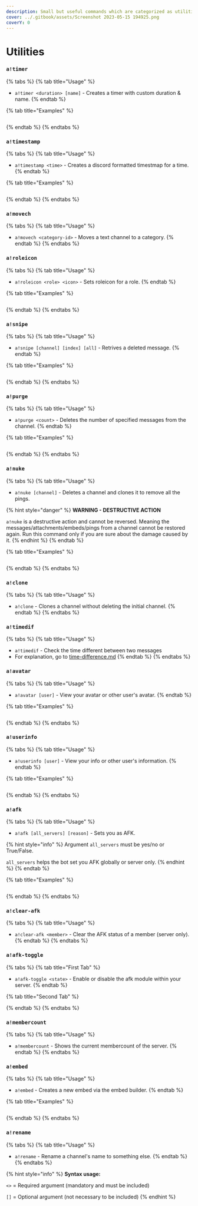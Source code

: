 ```yaml
---
description: Small but useful commands which are categorized as utilities.
cover: ../.gitbook/assets/Screenshot 2023-05-15 194925.png
coverY: 0
---
```


# Utilities

### `a!timer`

{% tabs %}
{% tab title="Usage" %}
* `a!timer <duration> [name]` - Creates a timer with custom duration & name.
{% endtab %}

{% tab title="Examples" %}
<figure><img src="../.gitbook/assets/ANHFGrTJn5.gif" alt=""><figcaption></figcaption></figure>
{% endtab %}
{% endtabs %}

### `a!timestamp`

{% tabs %}
{% tab title="Usage" %}
* `a!timestamp <time>` - Creates a discord formatted timestmap for a time.
{% endtab %}

{% tab title="Examples" %}
<figure><img src="../.gitbook/assets/DiscordPTB_V3LPwfCnFd.gif" alt=""><figcaption></figcaption></figure>
{% endtab %}
{% endtabs %}

### `a!movech`

{% tabs %}
{% tab title="Usage" %}
* `a!movech <category-id>` - Moves a text channel to a category.
{% endtab %}
{% endtabs %}

### `a!roleicon`

{% tabs %}
{% tab title="Usage" %}
* `a!roleicon <role> <icon>` - Sets roleicon for a role.
{% endtab %}

{% tab title="Examples" %}
<figure><img src="../.gitbook/assets/DiscordPTB_hljnY5XBTR.gif" alt=""><figcaption></figcaption></figure>
{% endtab %}
{% endtabs %}

### `a!snipe`

{% tabs %}
{% tab title="Usage" %}
* `a!snipe [channel] [index] [all]` - Retrives a deleted message.
{% endtab %}

{% tab title="Examples" %}
<figure><img src="../.gitbook/assets/DiscordPTB_atmlfdSqzQ.gif" alt=""><figcaption></figcaption></figure>
{% endtab %}
{% endtabs %}

### `a!purge`

{% tabs %}
{% tab title="Usage" %}
* `a!purge <count>` - Deletes the number of specified messages from the channel.
{% endtab %}

{% tab title="Examples" %}
<figure><img src="../.gitbook/assets/DiscordPTB_wgIQjhWTgv.gif" alt=""><figcaption></figcaption></figure>
{% endtab %}
{% endtabs %}

### `a!nuke`

{% tabs %}
{% tab title="Usage" %}
* `a!nuke [channel]` - Deletes a channel and clones it to remove all the pings.

{% hint style="danger" %}
**WARNING - DESTRUCTIVE ACTION**

`a!nuke` is a destructive action and cannot be reversed. Meaning the messages/attachments/embeds/pings from a channel cannot be restored again. Run this command only if you are sure about the damage caused by it.
{% endhint %}
{% endtab %}

{% tab title="Examples" %}
<figure><img src="../.gitbook/assets/chrome_RIWd2aJI73.gif" alt=""><figcaption></figcaption></figure>
{% endtab %}
{% endtabs %}

### `a!clone`

{% tabs %}
{% tab title="Usage" %}
* `a!clone` - Clones a channel without deleting the initial channel.
{% endtab %}
{% endtabs %}

### `a!timedif`

{% tabs %}
{% tab title="Usage" %}
* `a!timedif` - Check the time different between two messages
* For explanation, go to [time-difference.md](../guides/time-difference.md "mention")
{% endtab %}
{% endtabs %}

### `a!avatar`

{% tabs %}
{% tab title="Usage" %}
* `a!avatar [user]` - View your avatar or other user's avatar.
{% endtab %}

{% tab title="Examples" %}
<figure><img src="../.gitbook/assets/chrome_jXeeKl9VPi.gif" alt=""><figcaption></figcaption></figure>
{% endtab %}
{% endtabs %}

### `a!userinfo`

{% tabs %}
{% tab title="Usage" %}
* `a!userinfo [user]` - View your info or other user's information.
{% endtab %}

{% tab title="Examples" %}
<figure><img src="../.gitbook/assets/chrome_K7eSTheE84.gif" alt=""><figcaption></figcaption></figure>
{% endtab %}
{% endtabs %}

### `a!afk`

{% tabs %}
{% tab title="Usage" %}
* `a!afk [all_servers] [reason]` - Sets you as AFK.

{% hint style="info" %}
Argument `all_servers` must be yes/no or True/False.

`all_servers` helps the bot set you AFK globally or server only.
{% endhint %}
{% endtab %}

{% tab title="Examples" %}
<figure><img src="../.gitbook/assets/chrome_7EtuKDerEl.gif" alt=""><figcaption></figcaption></figure>
{% endtab %}
{% endtabs %}

### `a!clear-afk`

{% tabs %}
{% tab title="Usage" %}
* `a!clear-afk <member>` - Clear the AFK status of a member (server only).
{% endtab %}
{% endtabs %}

### `a!afk-toggle`

{% tabs %}
{% tab title="First Tab" %}
* `a!afk-toggle <state>` - Enable or disable the afk module within your server.
{% endtab %}

{% tab title="Second Tab" %}

{% endtab %}
{% endtabs %}

### `a!membercount`

{% tabs %}
{% tab title="Usage" %}
* `a!membercount` - Shows the current membercount of the server.
{% endtab %}
{% endtabs %}

### `a!embed`

{% tabs %}
{% tab title="Usage" %}
* `a!embed` - Creates a new embed via the embed builder.
{% endtab %}

{% tab title="Examples" %}
<figure><img src="../.gitbook/assets/chrome_yniRc8h1vh.gif" alt=""><figcaption></figcaption></figure>
{% endtab %}
{% endtabs %}

### `a!rename`

{% tabs %}
{% tab title="Usage" %}
* `a!rename` - Rename a channel's name to something else.
{% endtab %}
{% endtabs %}

{% hint style="info" %}
**Syntax usage:**

`<>` = Required argument (mandatory and must be included)

`[]` = Optional argument (not necessary to be included)
{% endhint %}

